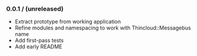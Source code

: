 ### 0.0.1 / (unreleased)

* Extract prototype from working application
* Refine modules and namespacing to work with Thincloud::Messagebus name
* Add first-pass tests
* Add early README
